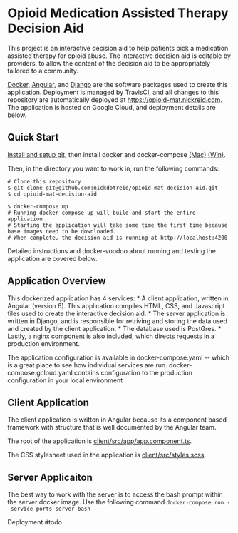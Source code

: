 # Opioid Medication Assisted Therapy Decision Aid
This project is an interactive decision aid to help patients pick a medication assisted therapy for opioid abuse. The interactive decision aid is editable by providers, to allow the content of the decision aid to be appropriately tailored to a community.

[Docker,](https://www.docker.com/) [Angular,](https://angular.io/) and [Django](https://www.djangoproject.com/) are the software packages used to create this application. Deployment is managed by TravisCI, and all changes to this repository are automatically deployed at https://opioid-mat.nickreid.com. The application is hosted on Google Cloud, and deployment details are below.

## Quick Start
[Install and setup git,](https://help.github.com/en/github/getting-started-with-github/set-up-git) then install docker and docker-compose [(Mac)](https://hub.docker.com/editions/community/docker-ce-desktop-mac) [(Win)](https://hub.docker.com/editions/community/docker-ce-desktop-windows).

Then, in the directory you want to work in, run the following commands:

```
# Clone this repository
$ git clone git@github.com:nickdotreid/opioid-mat-decision-aid.git
$ cd opioid-mat-decision-aid

$ docker-compose up
# Running docker-compose up will build and start the entire application
# Starting the application will take some time the first time because base images need to be downloaded. 
# When complete, the decision aid is running at http://localhost:4200
```

Detailed instructions and docker-voodoo about running and testing the application are covered below.

## Application Overview

This dockerized application has 4 services:
	* A client application, written in Angular (version 6). This application compiles HTML, CSS, and Javascript files used to create the interactive decision aid.
	* The server application is written in Django, and is responsible for retriving and storing the data used and created by the client application.
	* The database used is PostGres.
	* Lastly, a nginx component is also included, which directs requests in a production environment.

The application configuration is available in docker-compose.yaml -- which is a great place to see how individual services are run. docker-compose.gcloud.yaml contains configuration to the production configuration in your local environment 

## Client Application
The client application is written in Angular because its a component based framework with structure that is well documented by the Angular team.

The root of the application is [client/src/app/app.component.ts](client/src/app/app.component.ts).

The CSS stylesheet used in the application is [client/src/styles.scss](client/src/styles.scss).

## Server Applicaiton
The best way to work with the server is to access the bash prompt within the server docker image. Use the following command `docker-compose run --service-ports server bash`

Deployment
#todo
